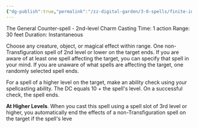 ```yaml
---
{"dg-publish":true,"permalink":"/zz-digital-garden/3-0-spells/finite-incantatem/"}
---
```


The General Counter-spell - 2nd-level Charm 
Casting Time: 1 action 
Range: 30 feet 
Duration: Instantaneous 

Choose any creature, object, or magical effect within range. One non-Transfiguration spell of 2nd level or lower on the target ends. If you are aware of at least one spell affecting the target, you can specify that spell in your mind. If you are unaware of what spells are affecting the target, one randomly selected spell ends. 

For a spell of a higher level on the target, make an ability check using your spellcasting ability. The DC equals 10 + the spell's level. On a successful check, the spell ends. 

**At Higher Levels**. When you cast this spell using a spell slot of 3rd level or higher, you automatically end the effects of a non-Transfiguration spell on the target if the spell's leve